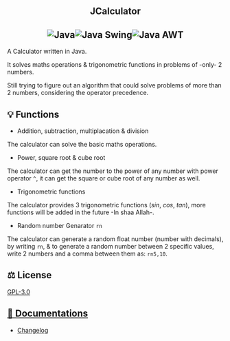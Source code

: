 <h2 align="center">JCalculator<br/></h2>
<h2 align="center"><img src="https://img.shields.io/badge/java-black?style=for-the-badge&logo=openjdk" alt="Java"><img src="https://img.shields.io/badge/java_swing-black?style=for-the-badge&logo=openjdk" alt="Java Swing"><img src="https://img.shields.io/badge/java_awt-black?style=for-the-badge&logo=openjdk" alt="Java AWT"></h2>

A Calculator written in Java.

It solves maths operations & trigonometric functions in problems of -only- 2 numbers.

Still trying to figure out an algorithm that could solve problems of more than 2 numbers, considering the operator precedence.

## 💡 Functions
- Addition, subtraction, multiplacation & division

The calculator can solve the basic maths operations.
- Power, square root & cube root

The calculator can get the number to the power of any number with power operator `^`, it can get the square or cube root of any number as well.
- Trigonometric functions

The calculator provides 3 trigonometric functions ($sin$, $cos$, $tan$), more functions will be added in the future -In shaa Allah-.
- Random number Genarator `rn`

The calculator can generate a random float number (number with decimals), by writing `rn`, & to generate a random number between 2 specific values, write 2 numbers and a comma between them as: `rn5,10`.
## ⚖️ License
[GPL-3.0](https://github.com/iAhmadGad/JCalculator.Java/blob/main/LICENSE)
## [📄 Documentations](https://github.com/iAhmadGad/JCalculator/blob/main/Docs/README.md)
- [Changelog](https://github.com/iAhmadGad/JCalculator/blob/main/docs/Changelog.md)
